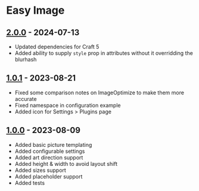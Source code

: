# Easy Image

## [2.0.0] - 2024-07-13

- Updated dependencies for Craft 5
- Added ability to supply `style` prop in attributes without it overridding the blurhash

## [1.0.1] - 2023-08-21

- Fixed some comparison notes on ImageOptimize to make them more accurate
- Fixed namespace in configuration example
- Added icon for Settings > Plugins page

## [1.0.0] - 2023-08-09

- Added basic picture templating
- Added configurable settings
- Added art direction support
- Added height & width to avoid layout shift
- Added sizes support
- Added placeholder support
- Added tests

[2.0.0]: (https://github.com/acalvino4/craft-easy-image/releases/tag/2.0.0)
[1.0.1]: (https://github.com/acalvino4/craft-easy-image/releases/tag/1.0.1)
[1.0.0]: (https://github.com/acalvino4/craft-easy-image/releases/tag/1.0.0)
